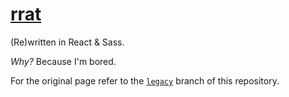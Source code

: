 # [rrat](https://kyrie25.me)

(Re)written in React & Sass.

_Why?_ Because I'm bored.

For the original page refer to the [`legacy`](https://github.com/kyrie25/portfolio/tree/legacy) branch of this repository.
